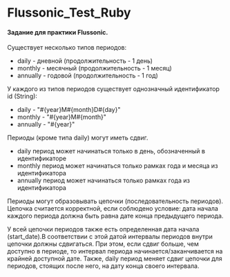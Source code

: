 # Flussonic_Test_Ruby

#### Задание для практики Flussonic. 

Существует несколько типов периодов: 
  
- daily - дневной (продолжительность - 1 день)
- monthly - месячный (продолжительность - 1 месяц)
- annually - годовой (продолжительность - 1 год)

У каждого из типов периодов существует однозначный идентификатор id (String):
- daily - "#{year}M#{month}D#{day}"
- monthly - "#{year}M#{month}"
- annually - "#{year}"

Периоды (кроме типа daily) могут иметь сдвиг.

- daily период может начинаться только в день, обозначенный в идентификаторе
- monthly период может начинаться только рамках года и месяца из идентификатора
- annually период может начинаться только рамках года из идентификатора

Периоды могут образовывать цепочки (последовательность периодов). Цепочка считается корректной, если соблюдено условие:
дата начала каждого периода должна быть равна дате конца предыдущего периода.

У всей цепочки периодов также есть определенная дата начала (start_date).В соответствии с этой датой интервалы периодов
внутри цепочки должны сдвигаться. При этом, если сдвиг больше, чем доступно в периоде, то интервал периода
начинается/заканчивается на крайней доступной дате. Также, daily период меняет сдвиг цепочки для периодов,
стоящих после него, на дату конца своего интервала.
